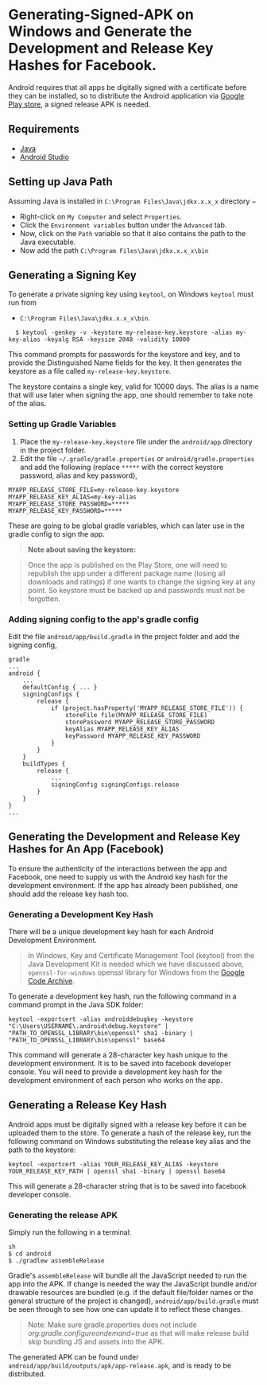 
# Generating-Signed-APK on Windows and Generate the Development and Release Key Hashes for Facebook.

Android requires that all apps be digitally signed with a certificate before they can be installed, so to distribute the Android application via [Google Play store](https://play.google.com/store), a signed release APK is needed.

## Requirements
* [Java](http://www.oracle.com/technetwork/java/javase/downloads/jre8-downloads-2133155.html)
* [Android Studio](https://developer.android.com/studio/)

## Setting up Java Path

  Assuming Java is installed in `C:\Program Files\Java\jdkx.x.x_x` directory −
* Right-click on `My Computer` and select `Properties`.
* Click the `Environment variables` button under the `Advanced` tab.
* Now, click on the `Path` variable so that it also contains the path to the Java executable.
* Now add the path `C:\Program Files\Java\jdkx.x.x_x\bin`

## Generating a Signing Key

To generate a private signing key using `keytool`, on Windows `keytool` must run from

* `C:\Program Files\Java\jdkx.x.x_x\bin`. 


```
  $ keytool -genkey -v -keystore my-release-key.keystore -alias my-key-alias -keyalg RSA -keysize 2048 -validity 10000
```

  This command prompts for passwords for the keystore and key, and to provide the Distinguished Name fields for the key. It then generates the keystore as a file called `my-release-key.keystore`.
  
  The keystore contains a single key, valid for 10000 days. The alias is a name that will use later when signing the app, one should remember to take note of the alias.
  
### Setting up Gradle Variables

1. Place the `my-release-key.keystore` file under the `android/app` directory in the project folder.
2. Edit the file `~/.gradle/gradle.properties` or `android/gradle.properties` and add the following (replace `*****` with the correct keystore password, alias and key password),

```
MYAPP_RELEASE_STORE_FILE=my-release-key.keystore
MYAPP_RELEASE_KEY_ALIAS=my-key-alias
MYAPP_RELEASE_STORE_PASSWORD=*****
MYAPP_RELEASE_KEY_PASSWORD=*****
```

These are going to be global gradle variables, which can later use in the gradle config to sign the app.

> **Note about saving the keystore:**

> Once the app is published on the Play Store, one will need to republish the app under a different package name (losing all downloads and ratings) if one wants to change the signing key at any point. So keystore must be backed up and passwords must not be forgotten.


### Adding signing config to the app's gradle config

Edit the file `android/app/build.gradle` in the project folder and add the signing config,

```
gradle
...
android {
    ...
    defaultConfig { ... }
    signingConfigs {
        release {
            if (project.hasProperty('MYAPP_RELEASE_STORE_FILE')) {
                storeFile file(MYAPP_RELEASE_STORE_FILE)
                storePassword MYAPP_RELEASE_STORE_PASSWORD
                keyAlias MYAPP_RELEASE_KEY_ALIAS
                keyPassword MYAPP_RELEASE_KEY_PASSWORD
            }
        }
    }
    buildTypes {
        release {
            ...
            signingConfig signingConfigs.release
        }
    }
}
...
```

## Generating the Development and Release Key Hashes for An App (Facebook)

To ensure the authenticity of the interactions between the app and Facebook, one need to supply us with the Android key hash for the development environment. If the app has already been published, one should add the release key hash too.

### Generating a Development Key Hash

There will be a unique development key hash for each Android Development Environment.

> In Windows, Key and Certificate Management Tool (keytool) from the Java Development Kit is needed which we have discussed above, `openssl-for-windows` openssl library for Windows from the [Google Code Archive](https://code.google.com/archive/p/openssl-for-windows/downloads).

To generate a development key hash, run the following command in a command prompt in the Java SDK folder: 

```
keytool -exportcert -alias androiddebugkey -keystore "C:\Users\USERNAME\.android\debug.keystore" | "PATH_TO_OPENSSL_LIBRARY\bin\openssl" sha1 -binary | "PATH_TO_OPENSSL_LIBRARY\bin\openssl" base64   
```

This command will generate a 28-character key hash unique to the development environment. It is to be saved into facebook developer console. You will need to provide a development key hash for the development environment of each person who works on the app.

## Generating a Release Key Hash

Android apps must be digitally signed with a release key before it can be uploaded them to the store. To generate a hash of the release key, run the following command on Windows substituting the release key alias and the path to the keystore: 
 
 ```
keytool -exportcert -alias YOUR_RELEASE_KEY_ALIAS -keystore YOUR_RELEASE_KEY_PATH | openssl sha1 -binary | openssl base64
```

This will generate a 28-character string that is to be saved into facebook developer console.

### Generating the release APK

Simply run the following in a terminal:

```
sh
$ cd android
$ ./gradlew assembleRelease
```

Gradle's `assembleRelease` will bundle all the JavaScript needed to run the app into the APK. If change is needed the way the JavaScript bundle and/or drawable resources are bundled (e.g. if the default file/folder names or the general structure of the project is changed), `android/app/build.gradle` must be seen through to see how one can update it to reflect these changes.

> Note: Make sure gradle.properties does not include _org.gradle.configureondemand=true_ as that will make release build skip bundling JS and assets into the APK.

The generated APK can be found under `android/app/build/outputs/apk/app-release.apk`, and is ready to be distributed.
